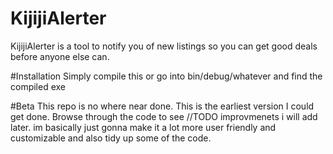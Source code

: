 # KijijiAlerter
KijijiAlerter is a tool to notify you of new listings so you can get good deals before anyone else can.

#Installation
Simply compile this or go into bin/debug/whatever and find the compiled exe

#Beta
This repo is no where near done. This is the earliest version I could get done. Browse through the code to see //TODO improvmenets i will add later. im basically just gonna make it a lot more user friendly and customizable and also tidy up some of the code. 
